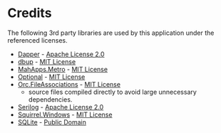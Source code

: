 # Credits

The following 3rd party libraries are used by this application under the referenced licenses.

* [Dapper](https://github.com/StackExchange/Dapper) - [Apache License 2.0](http://www.apache.org/licenses/LICENSE-2.0)
* [dbup](https://dbup.github.io/) - [MIT License](https://github.com/DbUp/DbUp/blob/master/license.txt)
* [MahApps.Metro](https://github.com/MahApps/MahApps.Metro) - [MIT License](https://github.com/MahApps/MahApps.Metro/blob/develop/LICENSE)
* [Optional](https://github.com/nlkl/Optional) - [MIT License](https://github.com/nlkl/Optional/blob/master/LICENSE)
* [Orc.FileAssociations](https://github.com/wildgums/orc.FileAssociation) - [MIT License](https://github.com/WildGums/Orc.FileAssociation/blob/develop/LICENSE)
  * source files compiled directly to avoid large unnecessary dependencies.
* [Serilog](https://github.com/serilog/serilog) - [Apache License 2.0](https://github.com/serilog/serilog/blob/dev/LICENSE)
* [Squirrel.Windows](https://github.com/squirrel/Squirrel.Windows) - [MIT License](https://github.com/Squirrel/Squirrel.Windows/blob/master/COPYING)
* [SQLite](https://system.data.sqlite.org/index.html/doc/trunk/www/index.wiki) - [Public Domain](https://www.sqlite.org/copyright.html)
